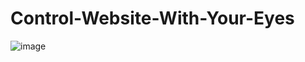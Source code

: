 # Control-Website-With-Your-Eyes
![image](https://user-images.githubusercontent.com/62868878/105052901-602ba780-5a96-11eb-9577-cb9c22c3ff3e.png)
